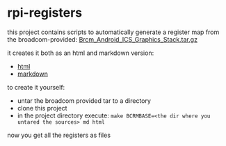 rpi-registers
=============

this project contains scripts to automatically
generate a register map from the broadcom-provided:
[Brcm_Android_ICS_Graphics_Stack.tar.gz](http://www.broadcom.com/docs/support/videocore/Brcm_Android_ICS_Graphics_Stack.tar.gz)

it creates it both as an html and markdown version:
* [html](rpi-registers.html)
* [markdown](md/README.md)

to create it yourself:
* untar the broadcom provided tar to a directory
* clone this project
* in the project directory execute: ```make BCRMBASE=<the dir where you untared the sources> md html```

now you get all the registers as files
